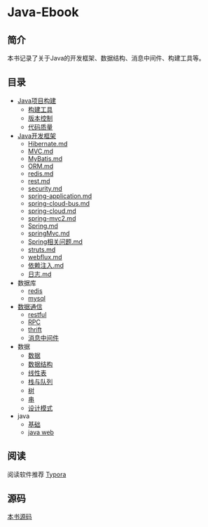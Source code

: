 # Java-Ebook
## 简介
本书记录了关于Java的开发框架、数据结构、消息中间件、构建工具等。
## 目录

- [Java项目构建](/ch-1/README.md)
  - [构建工具](/ch-1/构建工具.md)
  - [版本控制](/ch-1/版本控制.md)
  - [代码质量](/ch-1/代码质量.md)
- [Java开发框架](/ch-2/README.md)
    - [Hibernate.md](/ch-2/Hibernate.md)
    - [MVC.md](/ch-2/MVC.md)
    - [MyBatis.md](/ch-2/MyBatis.md)
    - [ORM.md](/ch-2/ORM.md)
    - [redis.md](/ch-2/redis.md)
    - [rest.md](/ch-2/rest.md)
    - [security.md](/ch-2/security.md)
    - [spring-application.md](/ch-2/spring-application)
    - [spring-cloud-bus.md](/ch-2/spring-cloud-bus)
    - [spring-cloud.md](/ch-2/spring-cloud)
    - [spring-mvc2.md](/ch-2/spring-mvc2)
    - [Spring.md](/ch-2/Spring.md)
    - [springMvc.md](/ch-2/springMvc.md)
    - [Spring相关问题.md](/ch-2/Spring相关问题.md)
    - [struts.md](/ch-2/struts.md)
    - [webflux.md](/ch-2/webflux.md)
    - [依赖注入.md](/ch-2/依赖注入.md)
    - [日志.md](/ch-2/日志.md)
- 数据库
  - [redis](/ch-5/redis.md)
  - [mysql](/ch-5/mysql.md)
- [数据通信](/ch-3/README.md)
  - [restful](/ch-3/restfull.md)
  - [RPC](/ch-3/RPC.md)
  - [thrift](/ch-3/thrift.md)
  - [消息中间件](/ch-3/消息中间件.md)
- 数据
  - [数据](/ch-4/数据.md)
  - [数据结构](/ch-4/数据结构.md)
  - [线性表](/ch-4/线性表.md)
  - [栈与队列](/ch-4/栈与队列.md)
  - [树](/ch-4/树.md)
  - [串](/ch-4/串.md)
  - [设计模式](/ch-4/设计模式.md)
- java
  - [基础](ch-6/java基础.md)
  - [java web](ch-6/javaWeb.md)

## 阅读
阅读软件推荐 [Typora](https://www.typora.io/)
## 源码
[本书源码](https://github.com/wt1187982580/javaBook-src)


